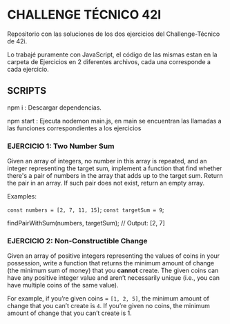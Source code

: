 # CHALLENGE TÉCNICO 42I

Repositorio con las soluciones de los dos ejercicios del Challenge-Técnico de 42i.

Lo trabajé puramente con JavaScript, el código de las mismas estan en la carpeta de Ejercicios en 2 diferentes archivos, cada una corresponde a cada ejercicio.

## SCRIPTS

npm i : Descargar dependencias.

npm start : Ejecuta nodemon main.js, en main se encuentran las llamadas a las funciones correspondientes a los ejercicios

### EJERCICIO 1: Two Number Sum

Given an array of integers, no number in this array is repeated, and an integer representing the target sum, implement a function that find whether there's a pair of numbers in the array that adds up to the target sum. Return the pair in an array. If such pair does not exist, return an empty array.

Examples:

`const numbers = [2, 7, 11, 15]`;
`const targetSum = 9`;

findPairWithSum(numbers, targetSum); // Output: [2, 7]

### EJERCICIO 2: Non-Constructible Change

Given an array of positive integers representing the values of coins in your possession, write a function that returns the minimum amount of change (the minimum sum of money) that you **cannot** create. The given coins can have any positive integer value and aren’t necessarily unique (i.e., you can have multiple coins of the same value).

For example, if you’re given coins = `[1, 2, 5]`, the minimum amount of change that you can’t create is `4`. If you’re given no coins, the minimum amount of change that you can’t create is 1.
